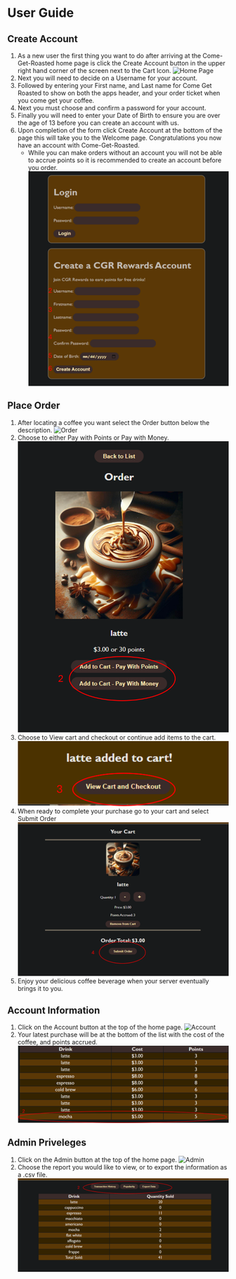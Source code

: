 # User Guide

## Create Account
1. As a new user the first thing you want to do after arriving at the
Come-Get-Roasted home page is click the Create Account button
in the upper right hand corner of the screen next to the Cart Icon.
![Home Page](/CGR-ScreenShots/HomePage.png "Home Page")
2. Next you will need to decide on a Username for your account.
3. Followed by entering your First name, and Last name for Come Get Roasted 
to show on both the apps header, and your order ticket when you come
get your coffee.
4. Next you must choose and confirm a password for your account.
5. Finally you will need to enter your Date of Birth to ensure you are over
the age of 13 before you can create an account with us.
6. Upon completion of the form click Create Account at the bottom of the 
page this will take you to the Welcome page. Congratulations you now have 
an account with Come-Get-Roasted.
    - While you can make orders without an account you will not be able to
    accrue points so it is recommended to create an account before you order.
![Create Account](/CGR-ScreenShots/CreateAccount.png "Create Account")

## Place Order
1. After locating a coffee you want select the Order button below the description.
![Order](/CGR-ScreenShots/Order.png "Order")
2. Choose to either Pay with Points or Pay with Money.
![pay](/CGR-ScreenShots/pay.png "pay")
3. Choose to View cart and checkout or continue add items to the cart.
![cart](/CGR-ScreenShots/cart.png "cart")
4. When ready to complete your purchase go to your cart and select Submit Order
![submit](/CGR-ScreenShots/submit.png "submit")
5. Enjoy your delicious coffee beverage when your server eventually brings it to you.

## Account Information
1. Click on the Account button at the top of the home page.
![Account](/CGR-ScreenShots/Account.png "Account")
2. Your latest purchase will be at the bottom of the list with the cost of the
coffee, and points accrued.
![accountPurchases](/CGR-ScreenShots/accountPurchases.png "accountPurchases")
## Admin Priveleges
1. Click on the Admin button at the top of the home page.
![Admin](/CGR-ScreenShots/Admin.png "Admin")
2. Choose the report you would like to view, or to export the information as a .csv
file.
![adminPage](/CGR-ScreenShots/adminPage.png "adminPage")